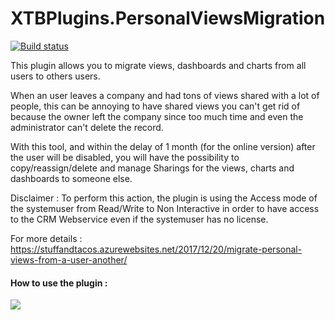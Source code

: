# XTBPlugins.PersonalViewsMigration

[![Build status](https://ci.appveyor.com/api/projects/status/rvll3u7w8gq19ryd?svg=true)](https://ci.appveyor.com/project/carfup/xtbplugins-personalviewsmigration)

This plugin allows you to migrate views, dashboards and charts from all users to others users. 

When an user leaves a company and had tons of views shared with a lot of people, this can be annoying to have shared views you can't get rid of because the owner left the company since too much time and even the administrator can't delete the record.

With this tool, and within the delay of 1 month (for the online version) after the user will be disabled, you will have the possibility to copy/reassign/delete and manage Sharings for the views, charts and dashboards to someone else.

Disclaimer : To perform this action, the plugin is using the Access mode of the systemuser from Read/Write to Non Interactive in order to have access to the CRM Webservice even if the systemuser has no license.

For more details : https://stuffandtacos.azurewebsites.net/2017/12/20/migrate-personal-views-from-a-user-another/

#### How to use the plugin : 
![](https://raw.githubusercontent.com/carfup/XTBPlugins.PersonalViewsMigration/release/PersonalViewsMigration/Resources/helpscreenshot.png)
